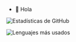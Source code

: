 - 👋 Hola

<!---
cerotre/cerotre is a ✨ special ✨ repository because its `README.md` (this file) appears on your GitHub profile.
You can click the Preview link to take a look at your changes.
--->

![Estadísticas de GitHub](https://github-readme-stats.vercel.app/api?username=cerotre&show_icons=true&theme=transparent)


![Lenguajes más usados](https://github-readme-stats.vercel.app/api/top-langs/?username=cerotre&show_icons=true&theme=transparent)
